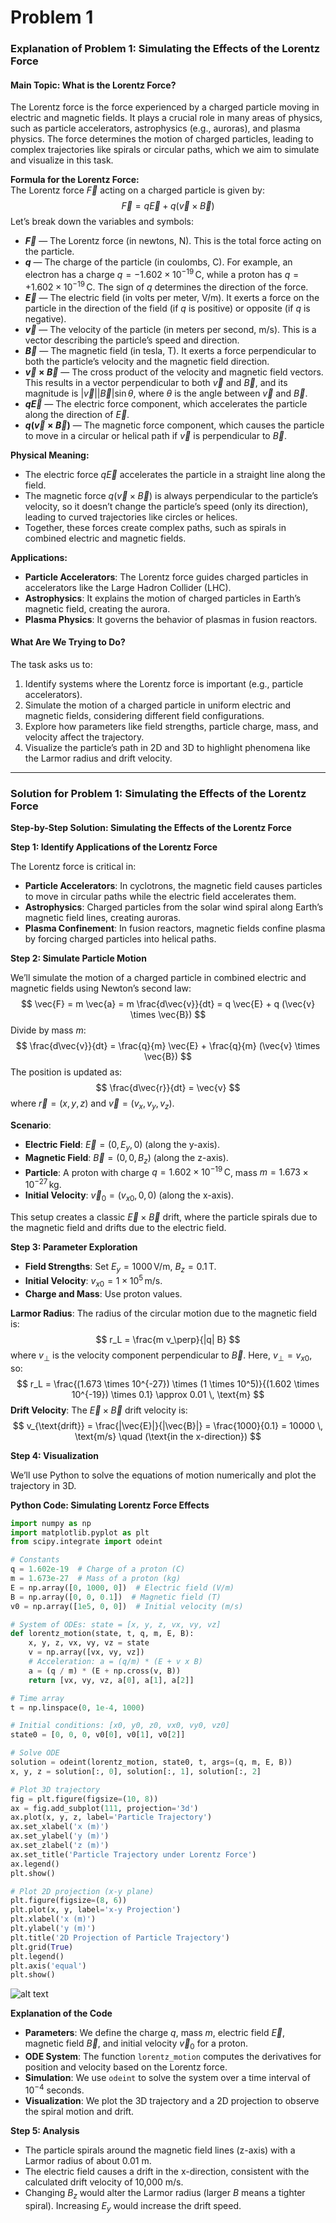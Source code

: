 # Problem 1

### Explanation of Problem 1: Simulating the Effects of the Lorentz Force

#### Main Topic: What is the Lorentz Force?

The Lorentz force is the force experienced by a charged particle moving in electric and magnetic fields. It plays a crucial role in many areas of physics, such as particle accelerators, astrophysics (e.g., auroras), and plasma physics. The force determines the motion of charged particles, leading to complex trajectories like spirals or circular paths, which we aim to simulate and visualize in this task.

**Formula for the Lorentz Force:**  
The Lorentz force $\vec{F}$ acting on a charged particle is given by:  
$$
\vec{F} = q \vec{E} + q (\vec{v} \times \vec{B})
$$
Let’s break down the variables and symbols:  
- **$\vec{F}$** — The Lorentz force (in newtons, N). This is the total force acting on the particle.  
- **$q$** — The charge of the particle (in coulombs, C). For example, an electron has a charge $q = -1.602 \times 10^{-19} \, \text{C}$, while a proton has $q = +1.602 \times 10^{-19} \, \text{C}$. The sign of $q$ determines the direction of the force.  
- **$\vec{E}$** — The electric field (in volts per meter, V/m). It exerts a force on the particle in the direction of the field (if $q$ is positive) or opposite (if $q$ is negative).  
- **$\vec{v}$** — The velocity of the particle (in meters per second, m/s). This is a vector describing the particle’s speed and direction.  
- **$\vec{B}$** — The magnetic field (in tesla, T). It exerts a force perpendicular to both the particle’s velocity and the magnetic field direction.  
- **$\vec{v} \times \vec{B}$** — The cross product of the velocity and magnetic field vectors. This results in a vector perpendicular to both $\vec{v}$ and $\vec{B}$, and its magnitude is $|\vec{v}||\vec{B}|\sin\theta$, where $\theta$ is the angle between $\vec{v}$ and $\vec{B}$.  
- **$q \vec{E}$** — The electric force component, which accelerates the particle along the direction of $\vec{E}$.  
- **$q (\vec{v} \times \vec{B})$** — The magnetic force component, which causes the particle to move in a circular or helical path if $\vec{v}$ is perpendicular to $\vec{B}$.

**Physical Meaning:**  
- The electric force $q \vec{E}$ accelerates the particle in a straight line along the field.  
- The magnetic force $q (\vec{v} \times \vec{B})$ is always perpendicular to the particle’s velocity, so it doesn’t change the particle’s speed (only its direction), leading to curved trajectories like circles or helices.  
- Together, these forces create complex paths, such as spirals in combined electric and magnetic fields.

**Applications:**  
- **Particle Accelerators**: The Lorentz force guides charged particles in accelerators like the Large Hadron Collider (LHC).  
- **Astrophysics**: It explains the motion of charged particles in Earth’s magnetic field, creating the aurora.  
- **Plasma Physics**: It governs the behavior of plasmas in fusion reactors.

#### What Are We Trying to Do?

The task asks us to:  
1. Identify systems where the Lorentz force is important (e.g., particle accelerators).  
2. Simulate the motion of a charged particle in uniform electric and magnetic fields, considering different field configurations.  
3. Explore how parameters like field strengths, particle charge, mass, and velocity affect the trajectory.  
4. Visualize the particle’s path in 2D and 3D to highlight phenomena like the Larmor radius and drift velocity.

---

### Solution for Problem 1: Simulating the Effects of the Lorentz Force


**Step-by-Step Solution: Simulating the Effects of the Lorentz Force**

**Step 1: Identify Applications of the Lorentz Force**

The Lorentz force is critical in:  
- **Particle Accelerators**: In cyclotrons, the magnetic field causes particles to move in circular paths while the electric field accelerates them.  
- **Astrophysics**: Charged particles from the solar wind spiral along Earth’s magnetic field lines, creating auroras.  
- **Plasma Confinement**: In fusion reactors, magnetic fields confine plasma by forcing charged particles into helical paths.

**Step 2: Simulate Particle Motion**

We’ll simulate the motion of a charged particle in combined electric and magnetic fields using Newton’s second law:  
$$
\vec{F} = m \vec{a} = m \frac{d\vec{v}}{dt} = q \vec{E} + q (\vec{v} \times \vec{B})
$$
Divide by mass $m$:  
$$
\frac{d\vec{v}}{dt} = \frac{q}{m} \vec{E} + \frac{q}{m} (\vec{v} \times \vec{B})
$$
The position is updated as:  
$$
\frac{d\vec{r}}{dt} = \vec{v}
$$
where $\vec{r} = (x, y, z)$ and $\vec{v} = (v_x, v_y, v_z)$.  

**Scenario**:  
- **Electric Field**: $\vec{E} = (0, E_y, 0)$ (along the y-axis).  
- **Magnetic Field**: $\vec{B} = (0, 0, B_z)$ (along the z-axis).  
- **Particle**: A proton with charge $q = 1.602 \times 10^{-19} \, \text{C}$, mass $m = 1.673 \times 10^{-27} \, \text{kg}$.  
- **Initial Velocity**: $\vec{v}_0 = (v_{x0}, 0, 0)$ (along the x-axis).  

This setup creates a classic $\vec{E} \times \vec{B}$ drift, where the particle spirals due to the magnetic field and drifts due to the electric field.

**Step 3: Parameter Exploration**

- **Field Strengths**: Set $E_y = 1000 \, \text{V/m}$, $B_z = 0.1 \, \text{T}$.  
- **Initial Velocity**: $v_{x0} = 1 \times 10^5 \, \text{m/s}$.  
- **Charge and Mass**: Use proton values.  

**Larmor Radius**: The radius of the circular motion due to the magnetic field is:  
$$
r_L = \frac{m v_\perp}{|q| B}
$$
where $v_\perp$ is the velocity component perpendicular to $\vec{B}$. Here, $v_\perp = v_{x0}$, so:  
$$
r_L = \frac{(1.673 \times 10^{-27}) \times (1 \times 10^5)}{(1.602 \times 10^{-19}) \times 0.1} \approx 0.01 \, \text{m}
$$
**Drift Velocity**: The $\vec{E} \times \vec{B}$ drift velocity is:  
$$
v_{\text{drift}} = \frac{|\vec{E}|}{|\vec{B}|} = \frac{1000}{0.1} = 10000 \, \text{m/s} \quad (\text{in the x-direction})
$$

**Step 4: Visualization**

We’ll use Python to solve the equations of motion numerically and plot the trajectory in 3D.

**Python Code: Simulating Lorentz Force Effects**

```py
import numpy as np
import matplotlib.pyplot as plt
from scipy.integrate import odeint

# Constants
q = 1.602e-19  # Charge of a proton (C)
m = 1.673e-27  # Mass of a proton (kg)
E = np.array([0, 1000, 0])  # Electric field (V/m)
B = np.array([0, 0, 0.1])  # Magnetic field (T)
v0 = np.array([1e5, 0, 0])  # Initial velocity (m/s)

# System of ODEs: state = [x, y, z, vx, vy, vz]
def lorentz_motion(state, t, q, m, E, B):
    x, y, z, vx, vy, vz = state
    v = np.array([vx, vy, vz])
    # Acceleration: a = (q/m) * (E + v x B)
    a = (q / m) * (E + np.cross(v, B))
    return [vx, vy, vz, a[0], a[1], a[2]]

# Time array
t = np.linspace(0, 1e-4, 1000)

# Initial conditions: [x0, y0, z0, vx0, vy0, vz0]
state0 = [0, 0, 0, v0[0], v0[1], v0[2]]

# Solve ODE
solution = odeint(lorentz_motion, state0, t, args=(q, m, E, B))
x, y, z = solution[:, 0], solution[:, 1], solution[:, 2]

# Plot 3D trajectory
fig = plt.figure(figsize=(10, 8))
ax = fig.add_subplot(111, projection='3d')
ax.plot(x, y, z, label='Particle Trajectory')
ax.set_xlabel('x (m)')
ax.set_ylabel('y (m)')
ax.set_zlabel('z (m)')
ax.set_title('Particle Trajectory under Lorentz Force')
ax.legend()
plt.show()

# Plot 2D projection (x-y plane)
plt.figure(figsize=(8, 6))
plt.plot(x, y, label='x-y Projection')
plt.xlabel('x (m)')
plt.ylabel('y (m)')
plt.title('2D Projection of Particle Trajectory')
plt.grid(True)
plt.legend()
plt.axis('equal')
plt.show()
```
![alt text](image.png)

**Explanation of the Code**  
- **Parameters**: We define the charge $q$, mass $m$, electric field $\vec{E}$, magnetic field $\vec{B}$, and initial velocity $\vec{v}_0$ for a proton.  
- **ODE System**: The function `lorentz_motion` computes the derivatives for position and velocity based on the Lorentz force.  
- **Simulation**: We use `odeint` to solve the system over a time interval of $10^{-4}$ seconds.  
- **Visualization**: We plot the 3D trajectory and a 2D projection to observe the spiral motion and drift.

**Step 5: Analysis**  
- The particle spirals around the magnetic field lines (z-axis) with a Larmor radius of about 0.01 m.  
- The electric field causes a drift in the x-direction, consistent with the calculated drift velocity of 10,000 m/s.  
- Changing $B_z$ would alter the Larmor radius (larger $B$ means a tighter spiral). Increasing $E_y$ would increase the drift speed.
```



